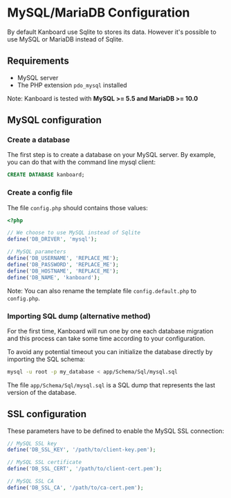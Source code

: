 MySQL/MariaDB Configuration
===========================

By default Kanboard use Sqlite to stores its data.
However it's possible to use MySQL or MariaDB instead of Sqlite.

Requirements
------------

- MySQL server
- The PHP extension `pdo_mysql` installed

Note: Kanboard is tested with **MySQL >= 5.5 and MariaDB >= 10.0**

MySQL configuration
-------------------

### Create a database

The first step is to create a database on your MySQL server.
By example, you can do that with the command line mysql client:

```sql
CREATE DATABASE kanboard;
```

### Create a config file

The file `config.php` should contains those values:

```php
<?php

// We choose to use MySQL instead of Sqlite
define('DB_DRIVER', 'mysql');

// MySQL parameters
define('DB_USERNAME', 'REPLACE_ME');
define('DB_PASSWORD', 'REPLACE_ME');
define('DB_HOSTNAME', 'REPLACE_ME');
define('DB_NAME', 'kanboard');
```

Note: You can also rename the template file `config.default.php` to `config.php`.

### Importing SQL dump (alternative method)

For the first time, Kanboard will run one by one each database migration and this process can take some time according to your configuration.

To avoid any potential timeout you can initialize the database directly by importing the SQL schema:

```bash
mysql -u root -p my_database < app/Schema/Sql/mysql.sql
```

The file `app/Schema/Sql/mysql.sql` is a SQL dump that represents the last version of the database.

SSL configuration
-----------------

These parameters have to be defined to enable the MySQL SSL connection:

```php
// MySQL SSL key
define('DB_SSL_KEY', '/path/to/client-key.pem');

// MySQL SSL certificate
define('DB_SSL_CERT', '/path/to/client-cert.pem');

// MySQL SSL CA
define('DB_SSL_CA', '/path/to/ca-cert.pem');
```
